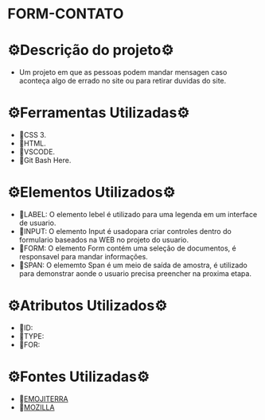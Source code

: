 # FORM-CONTATO

# ⚙️Descrição do projeto⚙️
* Um projeto em que as pessoas podem mandar mensagen caso aconteça algo de errado no site ou para retirar duvidas do site.

# ⚙️Ferramentas Utilizadas⚙️
* 🔧CSS 3.
* 🔧HTML.
* 🔧VSCODE.
* 🔧Git Bash Here.

# ⚙️Elementos Utilizados⚙️
* 🔗LABEL: O elemento lebel é utilizado para uma legenda em um interface de usuario.
* 🔗INPUT: O elemento Input é usadopara criar controles dentro do formulario baseados na WEB no projeto do usuario.
* 🔗FORM: O elemento Form contém uma seleção de documentos, é responsavel para mandar informações.
* 🔗SPAN: O elememto Span é um meio de saída de amostra, é utilizado para demonstrar aonde o usuario precisa preencher na proxima etapa.

# ⚙️Atributos Utilizados⚙️
* 🔗ID:
* 🔗TYPE:
* 🔗FOR:

# ⚙️Fontes Utilizadas⚙️
* 🔗<a href ="https://emojiterra.com/memo/">EMOJITERRA</a>  
* 🔗<a href ="https://developer.mozilla.org/en-US/docs/Web/HTML/Element/form">MOZILLA</a>  


